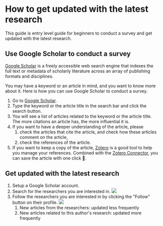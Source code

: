 # How to get updated with the latest research

This guide is entry level guide for beginners to conduct a survey and get updated with the latest research.

## Use Google Scholar to conduct a survey
[Google Scholar](https://scholar.google.com/) is a freely accessible web search engine that indexes the full text or metadata of scholarly literature across an array of publishing formats and disciplines.

You may have a keyword or an article in mind, and you want to know more about it. Here is how you can use Google Scholar to conduct a survey.
1. Go to [Google Scholar](https://scholar.google.com/).
2. Type the keyword or the article title in the search bar and click the search button.
3. You will see a list of articles related to the keyword or the article title. The more citations an article has, the more influential it is.
4. If you want to have a deeper understanding of the article, please
    1. check the articles that cite the article, and check how these articles comment on the article,
    2. check the references of the article.
5. If you want to keep a copy of the article, [Zotero](https://www.zotero.org/) is a good tool to help you manage your references. Combined with the [Zotero Connector](https://www.zotero.org/download/connectors), you can save the article with one click 🥳.


## Get updated with the latest research
1. Setup a Google Scholar account.
2. Search for the researchers you are interested in.
    ![](2024-05-25-11-32-27.png)
3. Follow the researchers you are interested in by clicking the "Follow" button on their profile.
   ![](2024-05-25-11-34-07.png)
   1. New articles from the researchers: updated less frequently
   2. New articles related to this author's research: updated more frequently
